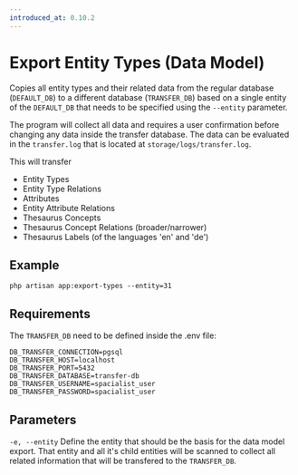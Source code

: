 ```yaml
---
introduced_at: 0.10.2
---
```

# Export Entity Types (Data Model)

Copies all entity types and their related data from the regular database (`DEFAULT_DB`) to a different database (`TRANSFER_DB`) based on a single entity of the `DEFAULT_DB` that needs to be specified using the `--entity` parameter.

The program will collect all data and requires a user confirmation before changing any data inside the transfer database. The data can be evaluated in the `transfer.log` that is located at `storage/logs/transfer.log`.

This will transfer 

+ Entity Types
+ Entity Type Relations 
+ Attributes
+ Entity Attribute Relations
+ Thesaurus Concepts
+ Thesaurus Concept Relations (broader/narrower)
+ Thesaurus Labels (of the languages 'en' and 'de')


## Example

```
php artisan app:export-types --entity=31
```

## Requirements

The `TRANSFER_DB` need to be defined inside the .env file:

```
DB_TRANSFER_CONNECTION=pgsql
DB_TRANSFER_HOST=localhost
DB_TRANSFER_PORT=5432
DB_TRANSFER_DATABASE=transfer-db
DB_TRANSFER_USERNAME=spacialist_user
DB_TRANSFER_PASSWORD=spacialist_user
``` 

## Parameters

`-e, --entity` Define the entity that should be the basis for the data model export. That entity and all it's child entities will be scanned to collect all related information that will be transfered to the `TRANSFER_DB`.

